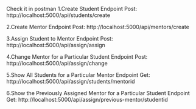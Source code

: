 

Check it in postman
1.Create Student Endpoint
Post: http://localhost:5000/api/students/create

2.Create Mentor Endpoint
Post: http://localhost:5000/api/mentors/create

3.Assign Student to Mentor Endpoint
Post: http://localhost:5000/api/assign/assign

4.Change Mentor for a Particular Student Endpoint
Post: http://localhost:5000/api/assign/change

5.Show All Students for a Particular Mentor Endpoint
Get: http://localhost:5000/api/assign/students/mentorid

6.Show the Previously Assigned Mentor for a Particular Student Endpoint
Get: http://localhost:5000/api/assign/previous-mentor/studentid